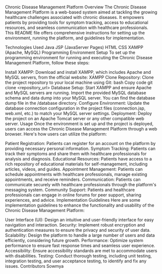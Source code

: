 Chronic Disease Management Platform
Overview
The Chronic Disease Management Platform is a web-based system aimed at tackling the growing healthcare challenges associated with chronic diseases. It empowers patients by providing tools for symptom tracking, access to educational resources, and seamless communication with healthcare professionals. This README file offers comprehensive instructions for setting up the environment, running the platform, and guidelines for implementation.

Technologies Used
Java
JSP (JavaServer Pages)
HTML
CSS
XAMPP (Apache, MySQL)
Programming Environment Setup
To set up the programming environment for running and executing the Chronic Disease Management Platform, follow these steps:

Install XAMPP:
Download and install XAMPP, which includes Apache and MySQL servers, from the official website: XAMPP
Clone Repository:
Clone the project repository to your local machine using Git:
bash
Copy code
git clone <repository_url>
Database Setup:
Start XAMPP and ensure Apache and MySQL servers are running.
Import the provided MySQL database schema and data dump into your MySQL server. You can find the database dump file in the /database directory.
Configure Environment:
Update the database connection configuration in the project files (connection.jsp, web.xml, etc.) to match your MySQL server settings.
Deployment:
Deploy the project on an Apache Tomcat server or any other compatible web server.
Usage
Once the environment is set up and the project is deployed, users can access the Chronic Disease Management Platform through a web browser. Here's how users can utilize the platform:

Patient Registration: Patients can register for an account on the platform by providing necessary personal information.
Symptom Tracking: Patients can track their symptoms and share them with healthcare professionals for analysis and diagnosis.
Educational Resources: Patients have access to a rich repository of educational materials for self-management, including articles, videos, and guides.
Appointment Management: Patients can schedule appointments with healthcare professionals, manage existing appointments, and receive reminders.
Communication: Patients can communicate securely with healthcare professionals through the platform's messaging system.
Community Support: Patients and healthcare professionals can engage in online forums for peer support, sharing experiences, and advice.
Implementation Guidelines
Here are some implementation guidelines to enhance the functionality and usability of the Chronic Disease Management Platform:

User Interface (UI): Design an intuitive and user-friendly interface for easy navigation and interaction.
Security: Implement robust encryption and authentication measures to ensure the privacy and security of user data.
Scalability: Design the platform to handle a large number of users and data efficiently, considering future growth.
Performance: Optimize system performance to ensure fast response times and seamless user experience.
Accessibility: Ensure accessibility standards are met to accommodate users with disabilities.
Testing: Conduct thorough testing, including unit testing, integration testing, and user acceptance testing, to identify and fix any issues.
Contributors
Sowmya